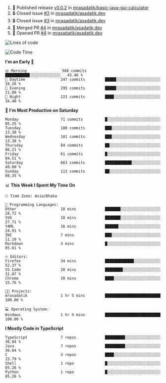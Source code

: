 <!--START_SECTION:activity-->
1. 🚀 Published release [v0.0.2](https://github.com/mrasadatik/basic-java-gui-calculator/releases/tag/v0.0.2) in [mrasadatik/basic-java-gui-calculator](https://github.com/mrasadatik/basic-java-gui-calculator)
2. 🔒 Closed issue [#3](https://github.com/mrasadatik/asadatik.dev/issues/3) in [mrasadatik/asadatik.dev](https://github.com/mrasadatik/asadatik.dev)
3. 🔒 Closed issue [#3](https://github.com/mrasadatik/asadatik.dev/issues/3) in [mrasadatik/asadatik.dev](https://github.com/mrasadatik/asadatik.dev)
4. 🎉 Merged PR [#4](https://github.com/mrasadatik/asadatik.dev/pull/4) in [mrasadatik/asadatik.dev](https://github.com/mrasadatik/asadatik.dev)
5. 💪 Opened PR [#4](https://github.com/mrasadatik/asadatik.dev/pull/4) in [mrasadatik/asadatik.dev](https://github.com/mrasadatik/asadatik.dev)
<!--END_SECTION:activity-->

<!--START_SECTION:lines-of-code-->
![Lines of code](https://img.shields.io/badge/From%20Hello%20World%20I%27ve%20Written-1.9%20million%20lines%20of%20code-blue)


<!--END_SECTION:lines-of-code-->

<!--START_SECTION:coding-time-->
![Code Time](http://img.shields.io/badge/Code%20Time-3%20hrs%2029%20mins-blue)


<!--END_SECTION:coding-time-->

<!--START_SECTION:commit-time-distribution-->
**I'm an Early 🐤** 

```text
🌞 Morning                588 commits         ███████████░░░░░░░░░░░░░░   43.46 % 
🌆 Daytime                247 commits         █████░░░░░░░░░░░░░░░░░░░░   18.26 % 
🌃 Evening                295 commits         █████░░░░░░░░░░░░░░░░░░░░   21.80 % 
🌙 Night                  223 commits         ████░░░░░░░░░░░░░░░░░░░░░   16.48 % 
```



<!--END_SECTION:commit-time-distribution-->

<!--START_SECTION:spent-time-on-stats-->
📅 **I'm Most Productive on Saturday** 

```text
Monday                   71 commits          █░░░░░░░░░░░░░░░░░░░░░░░░   05.25 % 
Tuesday                  180 commits         ███░░░░░░░░░░░░░░░░░░░░░░   13.30 % 
Wednesday                181 commits         ███░░░░░░░░░░░░░░░░░░░░░░   13.38 % 
Thursday                 84 commits          ██░░░░░░░░░░░░░░░░░░░░░░░   06.21 % 
Friday                   61 commits          █░░░░░░░░░░░░░░░░░░░░░░░░   04.51 % 
Saturday                 663 commits         ████████████░░░░░░░░░░░░░   49.00 % 
Sunday                   113 commits         ██░░░░░░░░░░░░░░░░░░░░░░░   08.35 % 
```


📊 **This Week I Spent My Time On** 

```text
🕑︎ Time Zone: Asia/Dhaka

💬 Programming Languages: 
Other                    18 mins             ███████░░░░░░░░░░░░░░░░░░   28.72 % 
SVG                      18 mins             ███████░░░░░░░░░░░░░░░░░░   27.71 % 
YAML                     16 mins             ██████░░░░░░░░░░░░░░░░░░░   24.91 % 
INI                      7 mins              ███░░░░░░░░░░░░░░░░░░░░░░   11.10 % 
Markdown                 3 mins              █░░░░░░░░░░░░░░░░░░░░░░░░   05.61 % 

🔥 Editors: 
Firefox                  34 mins             █████████████░░░░░░░░░░░░   52.37 % 
VS Code                  20 mins             ████████░░░░░░░░░░░░░░░░░   31.87 % 
Chrome                   10 mins             ████░░░░░░░░░░░░░░░░░░░░░   15.76 % 

🐱‍💻 Projects: 
mrasadatik               1 hr 5 mins         █████████████████████████   100.00 % 

💻 Operating System: 
Windows                  1 hr 5 mins         █████████████████████████   100.00 % 
```


<!--END_SECTION:spent-time-on-stats-->

<!--START_SECTION:repository-languages-->
**I Mostly Code in TypeScript** 

```text
TypeScript               7 repos             █████████░░░░░░░░░░░░░░░░   36.84 % 
Java                     7 repos             █████████░░░░░░░░░░░░░░░░   36.84 % 
C                        3 repos             ████░░░░░░░░░░░░░░░░░░░░░   15.79 % 
Shell                    1 repo              █░░░░░░░░░░░░░░░░░░░░░░░░   05.26 % 
Python                   1 repo              █░░░░░░░░░░░░░░░░░░░░░░░░   05.26 % 
```




<!--END_SECTION:repository-languages-->
